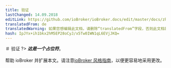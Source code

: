 ```yaml
---
title: 验证
lastChanged: 14.09.2018
editLink: https://github.com/ioBroker/ioBroker.docs/edit/master/docs/zh-cn/config/login.md
translatedFrom: de
translatedWarning: 如果您想编辑此文档，请删除“translatedFrom”字段，否则此文档将再次自动翻译
hash: IpJYx+ih1bkx2hM5EP28oCyJ/x5Tw0IWN1qL6EVjJKQ=
---
```

＃ 验证
?> ***这是一个占位符***。<br><br>帮助 ioBroker 并扩展本文。请注意[ioBroker 风格指南](https://www.iobroker.net/#de/documentation/community/styleguidedoc.md)，以便更容易地采用更改。